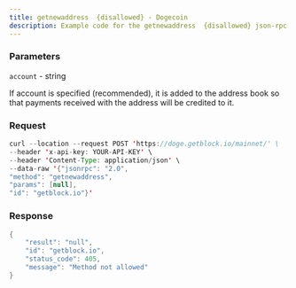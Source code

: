 ```yaml
---
title: getnewaddress  {disallowed} - Dogecoin
description: Example code for the getnewaddress  {disallowed} json-rpc method. Сomplete guide on how to use getnewaddress  {disallowed} json-rpc in GetBlock.io Web3 documentation.
---
```


### Parameters


`account` - string

If account is specified (recommended), it is added to the address book
so that payments received with the address will be credited to it.

### Request

``` java
curl --location --request POST 'https://doge.getblock.io/mainnet/' \
--header 'x-api-key: YOUR-API-KEY' \
--header 'Content-Type: application/json' \
--data-raw '{"jsonrpc": "2.0",
"method": "getnewaddress",
"params": [null],
"id": "getblock.io"}'
```

###  Response

``` java
{
    "result": "null",
    "id": "getblock.io",
    "status_code": 405,
    "message": "Method not allowed"
}
```

